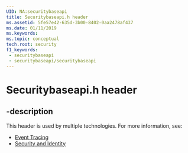 ```yaml
---
UID: NA:securitybaseapi
title: Securitybaseapi.h header
ms.assetid: 5fe57e42-635d-3b00-8402-0aa2478af437
ms.date: 01/11/2019
ms.keywords: 
ms.topic: conceptual
tech.root: security
f1_keywords:
 - securitybaseapi
 - securitybaseapi/securitybaseapi
---
```


# Securitybaseapi.h header

## -description

This header is used by multiple technologies. For more information, see:

- [Event Tracing](../_etw/index.md)
- [Security and Identity](../_security/index.md)

